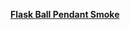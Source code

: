 [**Flask Ball Pendant Smoke**](https://www.tomdixon.net/catalog/product/view/id/235/s/flask-pendant-smoke-ball-fkl02clseu/category/9/)